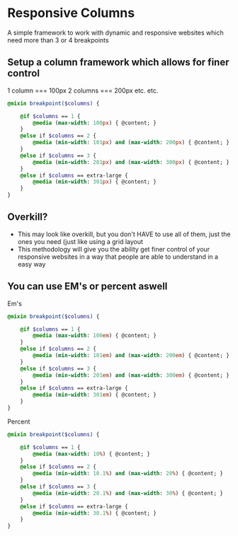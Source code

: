 Responsive Columns
==================

A simple framework to work with dynamic and responsive websites which need more than 3 or 4 breakpoints


## Setup a column framework which allows for finer control
1 column === 100px
2 columns === 200px
etc. etc.

```sass
@mixin breakpoint($columns) {

    @if $columns == 1 {
        @media (max-width: 100px) { @content; }
    }
    @else if $columns == 2 {
        @media (min-width: 101px) and (max-width: 200px) { @content; }
    }
    @else if $columns == 3 {
        @media (min-width: 201px) and (max-width: 300px) { @content; }
    }
    @else if $columns == extra-large {
        @media (min-width: 301px) { @content; }
    }
}
```

## Overkill?
* This may look like overkill, but you don't HAVE to use all of them, just the ones you need (just like using a grid
layout
* This methodology will give you the ability get finer control of your responsive websites in a way that people are 
able to understand in a easy way


## You can use EM's or percent aswell
Em's
```sass
@mixin breakpoint($columns) {

    @if $columns == 1 {
        @media (max-width: 100em) { @content; }
    }
    @else if $columns == 2 {
        @media (min-width: 101em) and (max-width: 200em) { @content; }
    }
    @else if $columns == 3 {
        @media (min-width: 201em) and (max-width: 300em) { @content; }
    }
    @else if $columns == extra-large {
        @media (min-width: 301em) { @content; }
    }
}
```

Percent
```sass
@mixin breakpoint($columns) {

    @if $columns == 1 {
        @media (max-width: 10%) { @content; }
    }
    @else if $columns == 2 {
        @media (min-width: 10.1%) and (max-width: 20%) { @content; }
    }
    @else if $columns == 3 {
        @media (min-width: 20.1%) and (max-width: 30%) { @content; }
    }
    @else if $columns == extra-large {
        @media (min-width: 30.1%) { @content; }
    }
}
```



